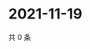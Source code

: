# 2021-11-19

共 0 条

<!-- BEGIN WEIBO -->
<!-- 最后更新时间 Fri Nov 19 2021 12:11:04 GMT+0800 (China Standard Time) -->

<!-- END WEIBO -->
